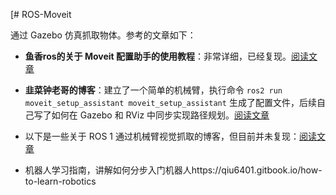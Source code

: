 [# ROS-Moveit

通过 Gazebo 仿真抓取物体。参考的文章如下：

- **鱼香ros的关于 Moveit 配置助手的使用教程**：非常详细，已经复现。[阅读文章](https://blog.csdn.net/qq_27865227/article/details/126860096?sharetype=blogdetail&shareId=126860096&sharerefer=APP&sharesource=qq_56918259&sharefrom=qq)

- **韭菜钟老哥的博客**：建立了一个简单的机械臂，执行命令 `ros2 run moveit_setup_assistant moveit_setup_assistant` 生成了配置文件，后续自己写了如何在 Gazebo 和 RViz 中同步实现路径规划。[阅读文章](https://blog.csdn.net/joyopirate/article/details/129424607?sharetype=blogdetail&shareId=129424607&sharerefer=APP&sharesource=qq_56918259&sharefrom=qq)

- 以下是一些关于 ROS 1 通过机械臂视觉抓取的博客，但目前并未复现：[阅读文章](https://www.zhihu.com/question/279596687/answer/3279117559?utm_psn=1861349337591865346)
- 机器人学习指南，讲解如何分步入门机器人https://qiu6401.gitbook.io/how-to-learn-robotics
